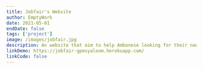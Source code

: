 ```yaml
---
title: Jobfair's Website
author: EmptyWork
date: 2021-05-01
endDate: false
tags: ['project']
image: /images/jobfair.jpg
description: An website that aim to help Ambonese looking for their new opportunties
linkDemo: https://jobfair-gpmsyaloom.herokuapp.com/
linkCode: false
---
```


